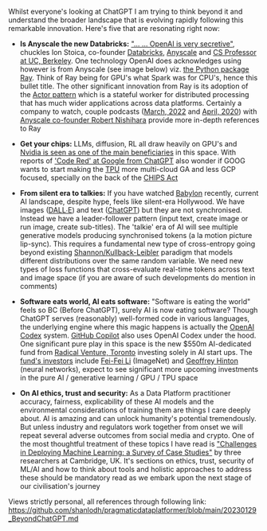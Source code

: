 Whilst everyone's looking at ChatGPT I am trying to think beyond it and understand the broader landscape that is evolving rapidly following this remarkable innovation. Here's five that are resonating right now: 

- **Is Anyscale the new Databricks:** ["... … OpenAI is very secretive"](https://thenewstack.io/how-ray-a-distributed-ai-framework-helps-power-chatgpt/), chuckles Ion Stoica, co-founder [Databricks](https://www.databricks.com/), [Anyscale](https://www.anyscale.com/) and [CS Professor at UC, Berkeley](https://people.eecs.berkeley.edu/~istoica/). One technology OpenAI does acknowledges using however is from Anyscale (see image below) viz. [the Python package Ray](https://pypi.org/project/ray/). Think of Ray being for GPU's what Spark was for CPU's, hence this bullet title. The other significant innovation from Ray is its adoption of the [Actor pattern](https://docs.ray.io/en/latest/ray-core/actors.html) which is a stateful worker for distributed processing that has much wider applications across data platforms. Certainly a company to watch, couple podcasts ([March, 2022](https://www.pythonpodcast.com/anyscale-machine-learning-applications-episode-355) and [April, 2020](https://www.pythonpodcast.com/ray-distributed-computing-episode-258)) with [Anyscale co-founder Robert Nishihara](http://www.robertnishihara.com/) provide more in-depth references to Ray 

- **Get your chips:** LLMs, diffusion, RL all draw heavily on GPU's and [Nvidia is seen as one of the main beneficiaries](https://www.bloomberg.com/news/articles/2023-01-23/nvidia-nvda-is-wall-street-s-top-stock-pick-for-chatgpt-mania) in this space. With reports of ['Code Red' at Google from ChatGPT](https://www.cnet.com/tech/services-and-software/chatgpt-caused-code-red-at-google-report-says/) also wonder if GOOG wants to start making the [TPU](https://cloud.google.com/tpu/docs/tpus) more multi-cloud GA and less GCP focused, specially on the back of the [CHIPS Act](https://www.nist.gov/semiconductors/chips-act)

- **From silent era to talkies:** If you have watched [Babylon](https://www.imdb.com/title/tt10640346/) recently, current AI landscape, despite hype, feels like silent-era Hollywood. We have images ([DALL∙E](https://openai.com/dall-e-2/)) and text ([ChatGPT](https://openai.com/blog/chatgpt/)) but they are not synchronised. Instead we have a leader-follower pattern (input text, create image or run image, create sub-titles). The 'talkie' era of AI will see multiple generative models producing synchronised tokens (a la motion picture lip-sync). This requires a fundamental new type of cross-entropy going beyond existing [Shannon/Kullback-Leibler](https://en.wikipedia.org/wiki/Entropy_(information_theory)) paradigm that models different distributions over the same random variable. We need new types of loss functions that cross-evaluate real-time tokens across text and image space (if you are aware of such developments do mention in comments)

- **Software eats world, AI eats software:** "Software is eating the world" feels so BC (Before ChatGPT), surely AI is now eating software? Though ChatGPT serves (reasonably) well-formed code in various languages, the underlying engine where this magic happens is actually the [OpenAI Codex](https://openai.com/blog/openai-codex/) system. [GitHub Copilot](https://github.com/features/copilot) also uses OpenAI Codex under the hood. One significant pure play in this space is the new $550m  AI-dedicated fund from [Radical Venture, Toronto](https://radical.vc/) investing solely in AI start ups. The [fund's investors](https://www.ft.com/content/118e353d-94b8-4025-a76c-bdf206fcfcb0) include [Fei-Fei Li](https://en.wikipedia.org/wiki/Fei-Fei_Li) (ImageNet) and [Geoffrey Hinton](https://en.wikipedia.org/wiki/Geoffrey_Hinton) (neural networks), expect to see significant more upcoming investments in the pure AI / generative learning / GPU / TPU space 

- **On AI ethics, trust and security:** As a Data Platform practitioner accuracy, fairness, explicability of these AI models and the environmental considerations of training them are things I care deeply about. AI is amazing and can unlock humanity's potential tremendously. But unless  industry and regulators work together from onset we will repeat several adverse outcomes from social media and crypto. One of the most thoughtful treatment of these topics I have read is ["Challenges in Deploying Machine Learning: a Survey of Case Studies"](https://arxiv.org/abs/2011.09926) by three researchers at Cambridge, UK. It's sections on ethics, trust, security of ML/AI and how to think about tools and holistic approaches to address these should be mandatory read as we embark upon the next stage of our civilisation's journey  

Views strictly personal, all references through following link: https://github.com/shanlodh/pragmaticdataplatformer/blob/main/20230129_BeyondChatGPT.md